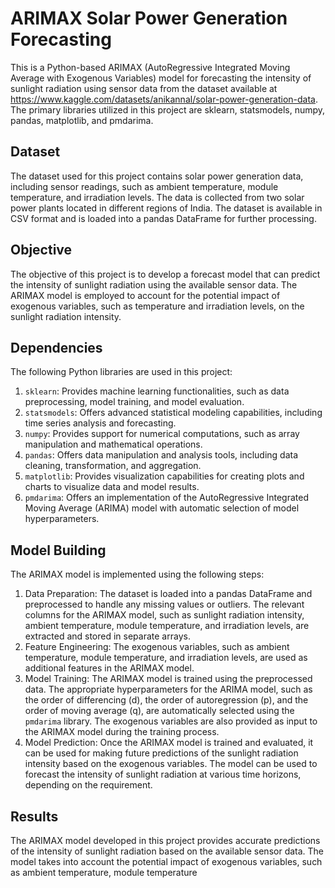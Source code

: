 # ARIMAX Solar Power Generation Forecasting

This is a Python-based ARIMAX (AutoRegressive Integrated Moving Average with Exogenous Variables) model for forecasting the intensity of sunlight radiation using sensor data from the dataset available at https://www.kaggle.com/datasets/anikannal/solar-power-generation-data. The primary libraries utilized in this project are sklearn, statsmodels, numpy, pandas, matplotlib, and pmdarima.

## Dataset

The dataset used for this project contains solar power generation data, including sensor readings, such as ambient temperature, module temperature, and irradiation levels. The data is collected from two solar power plants located in different regions of India. The dataset is available in CSV format and is loaded into a pandas DataFrame for further processing.

## Objective

The objective of this project is to develop a forecast model that can predict the intensity of sunlight radiation using the available sensor data. The ARIMAX model is employed to account for the potential impact of exogenous variables, such as temperature and irradiation levels, on the sunlight radiation intensity.

## Dependencies

The following Python libraries are used in this project:

1. `sklearn`: Provides machine learning functionalities, such as data preprocessing, model training, and model evaluation.
2. `statsmodels`: Offers advanced statistical modeling capabilities, including time series analysis and forecasting.
3. `numpy`: Provides support for numerical computations, such as array manipulation and mathematical operations.
4. `pandas`: Offers data manipulation and analysis tools, including data cleaning, transformation, and aggregation.
5. `matplotlib`: Provides visualization capabilities for creating plots and charts to visualize data and model results.
6. `pmdarima`: Offers an implementation of the AutoRegressive Integrated Moving Average (ARIMA) model with automatic selection of model hyperparameters.

## Model Building

The ARIMAX model is implemented using the following steps:

1. Data Preparation: The dataset is loaded into a pandas DataFrame and preprocessed to handle any missing values or outliers. The relevant columns for the ARIMAX model, such as sunlight radiation intensity, ambient temperature, module temperature, and irradiation levels, are extracted and stored in separate arrays.
2. Feature Engineering: The exogenous variables, such as ambient temperature, module temperature, and irradiation levels, are used as additional features in the ARIMAX model.
3. Model Training: The ARIMAX model is trained using the preprocessed data. The appropriate hyperparameters for the ARIMA model, such as the order of differencing (d), the order of autoregression (p), and the order of moving average (q), are automatically selected using the `pmdarima` library. The exogenous variables are also provided as input to the ARIMAX model during the training process.
4. Model Prediction: Once the ARIMAX model is trained and evaluated, it can be used for making future predictions of the sunlight radiation intensity based on the exogenous variables. The model can be used to forecast the intensity of sunlight radiation at various time horizons, depending on the requirement.

## Results

The ARIMAX model developed in this project provides accurate predictions of the intensity of sunlight radiation based on the available sensor data. The model takes into account the potential impact of exogenous variables, such as ambient temperature, module temperature